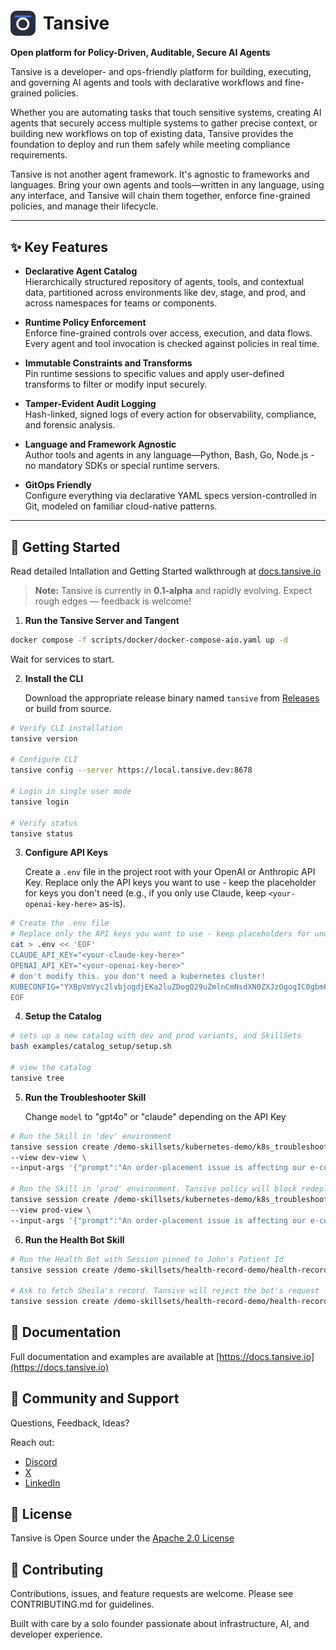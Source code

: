 # <img src="media/tansive-logo.svg" alt="Tansive Logo" height="40" style="vertical-align: middle; margin-top: -6px; margin-right: 5px;"> Tansive

**Open platform for Policy-Driven, Auditable, Secure AI Agents**

Tansive is a developer- and ops-friendly platform for building, executing, and governing AI agents and tools with declarative workflows and fine-grained policies.

Whether you are automating tasks that touch sensitive systems, creating AI agents that securely access multiple systems to gather precise context, or building new workflows on top of existing data, Tansive provides the foundation to deploy and run them safely while meeting compliance requirements.

Tansive is not another agent framework. It's agnostic to frameworks and languages. Bring your own agents and tools—written in any language, using any interface, and Tansive will chain them together, enforce fine-grained policies, and manage their lifecycle.

---

## ✨ Key Features

- **Declarative Agent Catalog**  
  Hierarchically structured repository of agents, tools, and contextual data, partitioned across environments like dev, stage, and prod, and across namespaces for teams or components.

- **Runtime Policy Enforcement**  
  Enforce fine-grained controls over access, execution, and data flows. Every agent and tool invocation is checked against policies in real time.

- **Immutable Constraints and Transforms**  
  Pin runtime sessions to specific values and apply user-defined transforms to filter or modify input securely.

- **Tamper-Evident Audit Logging**  
  Hash-linked, signed logs of every action for observability, compliance, and forensic analysis.

- **Language and Framework Agnostic**  
  Author tools and agents in any language—Python, Bash, Go, Node.js - no mandatory SDKs or special runtime servers.

- **GitOps Friendly**  
  Configure everything via declarative YAML specs version-controlled in Git, modeled on familiar cloud-native patterns.

---

## 🚀 Getting Started

Read detailed Intallation and Getting Started walkthrough at [docs.tansive.io](https://docs.tansive.io/getting-started)

> **Note:** Tansive is currently in **0.1-alpha** and rapidly evolving. Expect rough edges — feedback is welcome!

1. **Run the Tansive Server and Tangent**

```bash
docker compose -f scripts/docker/docker-compose-aio.yaml up -d
```

Wait for services to start.

2. **Install the CLI**

   Download the appropriate release binary named `tansive` from [Releases](https://github.com/tansive/tansive/releases) or build from source.

```bash
# Verify CLI installation
tansive version

# Configure CLI
tansive config --server https://local.tansive.dev:8678

# Login in single user mode
tansive login

# Verify status
tansive status
```

3. **Configure API Keys**

   Create a `.env` file in the project root with your OpenAI or Anthropic API Key. Replace only the API keys you want to use - keep the placeholder for keys you don't need (e.g., if you only use Claude, keep `<your-openai-key-here>` as-is).

```bash
# Create the .env file
# Replace only the API keys you want to use - keep placeholders for unused keys
cat > .env << 'EOF'
CLAUDE_API_KEY="<your-claude-key-here>"
OPENAI_API_KEY="<your-openai-key-here>"
# don't modify this. you don't need a kubernetes cluster!
KUBECONFIG="YXBpVmVyc2lvbjogdjEKa2luZDogQ29uZmlnCmNsdXN0ZXJzOgogIC0gbmFtZTogbXktY2x1c3RlcgogICAgY2x1c3RlcjoKICAgICAgc2VydmVyOiBodHRwczovL2Rldi1lbnYuZXhhbXBsZS5jb20KICAgICAgY2VydGlmaWNhdG9yaXR5LWRhdGE6IDxiYXNlNjQtZW5jb2RlZC1jYS1jZXJ0Pg=="
EOF
```

4. **Setup the Catalog**

```bash
# sets up a new catalog with dev and prod variants, and SkillSets
bash examples/catalog_setup/setup.sh

# view the catalog
tansive tree
```

5. **Run the Troubleshooter Skill**

   Change `model` to "gpt4o" or "claude" depending on the API Key

```bash
# Run the Skill in 'dev' environment
tansive session create /demo-skillsets/kubernetes-demo/k8s_troubleshooter \
--view dev-view \
--input-args '{"prompt":"An order-placement issue is affecting our e-commerce system. Use the provided tools to identify the root cause and take any necessary steps to resolve it.","model":"claude"}'

# Run the Skill in 'prod' environment. Tansive policy will block redeployment in prod
tansive session create /demo-skillsets/kubernetes-demo/k8s_troubleshooter \
--view prod-view \
--input-args '{"prompt":"An order-placement issue is affecting our e-commerce system. Use the provided tools to identify the root cause and take any necessary steps to resolve it.","model":"claude"}'
```

6.  **Run the Health Bot Skill**

```bash
# Run the Health Bot with Session pinned to John's Patient Id
tansive session create /demo-skillsets/health-record-demo/health-record-agent --view dev-view --input-args '{"prompt":"John was looking sick. Can you please check her bloodwork?","model":"gpt4o"}'  --session-vars '{"patient_id":"H12345"}'

# Ask to fetch Sheila's record. Tansive will reject the bot's request
tansive session create /demo-skillsets/health-record-demo/health-record-agent --view dev-view --input-args '{"prompt":"Sheila was looking sick. Can you please check her bloodwork?","model":"gpt4o"}'  --session-vars '{"patient_id":"H12345"}'

```

## 📄 Documentation

Full documentation and examples are available at [https://docs.tansive.io](https://docs.tansive.io)

## 💬 Community and Support

Questions, Feedback, Ideas?

Reach out:

- [Discord](https://discord.gg/DARNwnyUhw)
- [X](https://x.com/gettansive)
- [LinkedIn](https://linkedin.com/company/tansive)

## 💼 License

Tansive is Open Source under the [Apache 2.0 License](LICENSE)

## 🙏 Contributing

Contributions, issues, and feature requests are welcome.
Please see CONTRIBUTING.md for guidelines.

Built with care by a solo founder passionate about infrastructure, AI, and developer experience.
